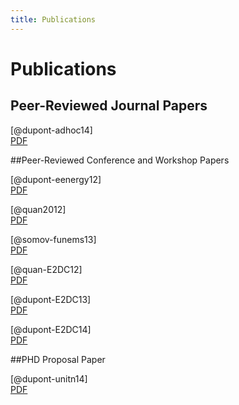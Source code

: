 ```yaml
---
title: Publications
---
```


# Publications

## Peer-Reviewed Journal Papers

[@dupont-adhoc14]    
[PDF](/docs/ADHOC14.pdf)

##Peer-Reviewed Conference and Workshop Papers

[@dupont-eenergy12]    
[PDF](docs/EENERGY12.pdf)

[@quan2012]    
[PDF](docs/ISCIS11.pdf)

[@somov-funems13]    
[PDF](docs/FUNEMS13.pdf)

[@quan-E2DC12]    
[PDF](docs/E2DC12.pdf)

[@dupont-E2DC13]    
[PDF](docs/E2DC13.pdf)

[@dupont-E2DC14]    
[PDF](docs/E2DC14.pdf)


##PHD Proposal Paper

[@dupont-unitn14]    
[PDF](docs/PHDProposal.pdf)

